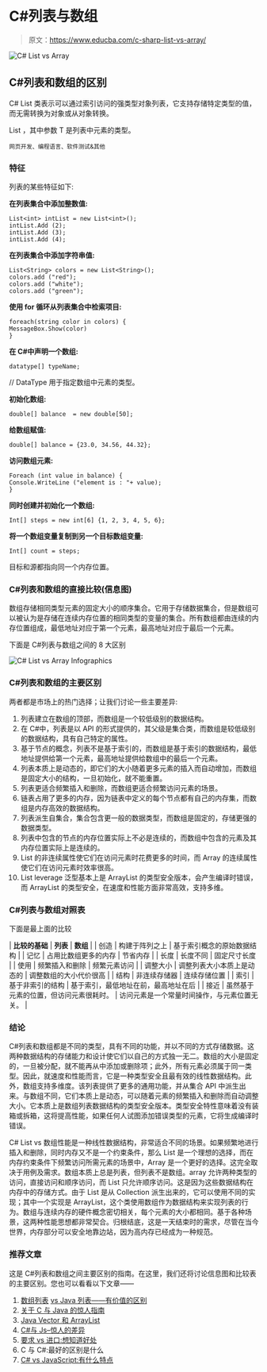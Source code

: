 # C#列表与数组

> 原文：<https://www.educba.com/c-sharp-list-vs-array/>

![C# List vs Array](img/5e2ef8638982df68a03a94e73e60e00c.png)



## C#列表和数组的区别

C# List <t>类表示可以通过索引访问的强类型对象列表，它支持存储特定类型的值，而无需转换为对象或从对象转换。</t>

List <t>，其中参数 T 是列表中元素的类型。</t>

<small>网页开发、编程语言、软件测试&其他</small>

### 特征

列表的某些特征如下:

**在列表集合中添加整数值:**

```
List<int> intList = new List<int>();
intList.Add (2);
intList.Add (3);
intList.Add (4);
```

**在列表集合中添加字符串值:**

```
List<String> colors = new List<String>();
colors.add ("red");
colors.add ("white");
colors.add ("green");
```

**使用 for 循环从列表集合中检索项目:**

```
foreach(string color in colors) {
MessageBox.Show(color)
}
```

**在 C#中声明一个数组:**

```
datatype[] typeName;
```

// DataType 用于指定数组中元素的类型。

**初始化数组:**

```
double[] balance  = new double[50];
```

**给数组赋值:**

```
double[] balance = {23.0, 34.56, 44.32};
```

**访问数组元素:** 

```
Foreach (int value in balance) {
Console.WriteLine ("element is : "+ value);
}
```

**同时创建并初始化一个数组:**

```
Int[] steps = new int[6] {1, 2, 3, 4, 5, 6};
```

**将一个数组变量复制到另一个目标数组变量:**

```
Int[] count = steps;
```

目标和源都指向同一个内存位置。

### C#列表和数组的直接比较(信息图)

数组存储相同类型元素的固定大小的顺序集合。它用于存储数据集合，但是数组可以被认为是存储在连续内存位置的相同类型的变量的集合。所有数组都由连续的内存位置组成，最低地址对应于第一个元素，最高地址对应于最后一个元素。

下面是 C#列表与数组之间的 8 大区别

![C# List vs Array Infographics](img/3c6c54971a5fddaf835cee0ed43c0a1c.png)



### C#列表和数组的主要区别

两者都是市场上的热门选择；让我们讨论一些主要差异:

1.  列表建立在数组的顶部，而数组是一个较低级别的数据结构。
2.  在 C#中，列表是以 API 的形式提供的，其父级是集合类，而数组是较低级别的数据结构，具有自己特定的属性。
3.  基于节点的概念，列表不是基于索引的，而数组是基于索引的数据结构，最低地址提供给第一个元素，最高地址提供给数组中的最后一个元素。
4.  列表本质上是动态的，即它们的大小随着更多元素的插入而自动增加，而数组是固定大小的结构，一旦初始化，就不能重置。
5.  列表更适合频繁插入和删除，而数组更适合频繁访问元素的场景。
6.  链表占用了更多的内存，因为链表中定义的每个节点都有自己的内存集，而数组是内存高效的数据结构。
7.  列表派生自集合，集合包含更一般的数据类型，而数组是固定的，存储更强的数据类型。
8.  列表中包含的节点的内存位置实际上不必是连续的，而数组中包含的元素及其内存位置实际上是连续的。
9.  List 的非连续属性使它们在访问元素时花费更多的时间，而 Array 的连续属性使它们在访问元素时效率很高。
10.  List leverage 泛型基本上是 ArrayList 的类型安全版本，会产生编译时错误，而 ArrayList 的类型安全，在速度和性能方面非常高效，支持多维。

### C#列表与数组对照表

下面是最上面的比较

| **比较的基础** | **列表** | **数组** |
| 创造 | 构建于阵列之上 | 基于索引概念的原始数据结构 |
| 记忆 | 占用比数组更多的内存 | 节省内存 |
| 长度 | 长度不同 | 固定尺寸长度 |
| 使用 | 频繁插入和删除 | 频繁元素访问 |
| 调整大小 | 调整列表大小本质上是动态的 | 调整数组的大小代价很高 |
| 结构 | 非连续存储器 | 连续存储位置 |
| 索引 | 基于非索引的结构 | 基于索引，最低地址在前，最高地址在后 |
| 接近 | 虽然基于元素的位置，但访问元素很耗时。 | 访问元素是一个常量时间操作，与元素位置无关。 |

### 结论

C#列表和数组都是不同的类型，具有不同的功能，并以不同的方式存储数据。这两种数据结构的存储能力和设计使它们以自己的方式独一无二。数组的大小是固定的，一旦被分配，就不能再从中添加或删除项；此外，所有元素必须属于同一类型。因此，就速度和性能而言，它是一种类型安全且最有效的线性数据结构。此外，数组支持多维度。该列表提供了更多的通用功能，并从集合 API 中派生出来。与数组不同，它们本质上是动态，可以随着元素的频繁插入和删除而自动调整大小。它本质上是数组列表数据结构的类型安全版本。类型安全特性意味着没有装箱或拆箱，这将提高性能，如果任何人试图添加错误类型的元素，它将生成编译时错误。

C# List vs 数组性能是一种线性数据结构，非常适合不同的场景。如果频繁地进行插入和删除，同时内存又不是一个约束条件，那么 List 是一个理想的选择，而在内存约束条件下频繁访问所需元素的场景中，Array 是一个更好的选择。这完全取决于用例及需求。数组本质上总是列表，但列表不是数组。array 允许两种类型的访问，直接访问和顺序访问，而 List 只允许顺序访问。这是因为这些数据结构在内存中的存储方式。由于 List 是从 Collection 派生出来的，它可以使用不同的实现；其中一个实现是 ArrayList，这个类使用数组作为数据结构来实现列表的行为。数组与连续内存的硬件概念密切相关，每个元素的大小都相同。基于各种场景，这两种性能思想都非常契合。归根结底，这是一天结束时的需求，尽管在当今世界，内存部分可以安全地靠边站，因为高内存已经成为一种规范。

### 推荐文章

这是 C#列表和数组之间主要区别的指南。在这里，我们还将讨论信息图和比较表的主要区别。您也可以看看以下文章——

1.  [数组列表](https://www.educba.com/java-list-vs-array-list/) [vs Java 列表——有价值的区别](https://www.educba.com/java-list-vs-array-list/)
2.  [关于 C 与 Java 的惊人指南](https://www.educba.com/c-vs-java/)
3.  [Java Vector 和 ArrayList](https://www.educba.com/java-vector-vs-arraylist/)
4.  [C#与 Js–惊人的差异](https://www.educba.com/c-sharp-vs-js/)
5.  [要求 vs 进口:想知道好处](https://www.educba.com/require-vs-import/)
6.  C 与 C#:最好的区别是什么
7.  [C# vs JavaScript:有什么特点](https://www.educba.com/c-sharp-vs-javascript/)





